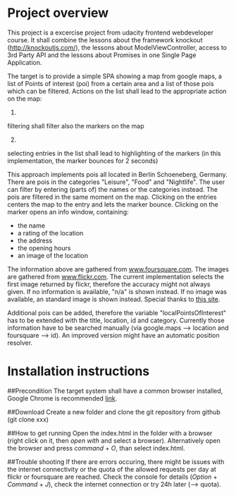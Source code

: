 # Project overview
This project is a excercise project from udacity frontend webdeveloper course.
It shall combine the lessons about the framework knockout (http://knockoutjs.com/),
the lessons about ModelViewController, access to 3rd Party API and the lessons
about Promises in one Single Page Application.

The target is to provide a simple SPA showing a map from google maps, a list of
Points of interest (poi) from a certain area and a list of those pois which can
be filtered. Actions on the list shall lead to the appropriate action on the map:

1.
  filtering shall filter also the markers on the map

2.
  selecting entries in the list shall lead to highlighting of the markers (in
    this implementation, the marker bounces for 2 seconds)

This approach implements pois all located in Berlin Schoeneberg, Germany. There
are pois in the categories "Leisure", "Food" and "Nightlife". The user can filter
by entering (parts of) the names or the categories instead. The pois are filtered
in the same moment on the map. Clicking on the entries centers the map to the
entry and lets the marker bounce. Clicking on the marker opens an info window,
containing:

* the name
* a rating of the location
* the address
* the opening hours
* an image of the location

The information above are gathered from www.foursquare.com. The images are
gathered from www.flickr.com. The current implementation selects the first image
returned by flickr, therefore the accuracy might not always given. If no
information is available, "n/a" is shown instead. If no image was available,
an standard image is shown instead. Special thanks to [this site](http://www.gladessheriff.org/media/images/most%20wanted/No%20image%20available.jpg).

Additional pois can be added, therefore the variable "localPointsOfInterest" has
to be extended with the title, location, id and category. Currently those
information have to be searched manually (via google.maps --> location and
foursquare --> id). An improved version might have an automatic position resolver.


# Installation instructions
##Precondition
The target system shall have a common browser installed, Google Chrome is
recommended [link](https://www.google.de/chrome/browser/desktop/index.html).

##Download
Create a new folder and clone the git repository from github (git clone xxx)

##How to get running
Open the index.html in the folder with a browser (right click on it, then
  *open with* and select a browser). Alternatively open the browser and press
  *command* + *O*, than select index.html.

##Trouble shooting
If there are errors occuring, there might be issues with the internet
connectivity or the quota of the allowed requests per day at flickr or foursquare
are reached. Check the console for details (*Option* + *Command* + *J*),
check the internet connection or try 24h later (--> quota).
